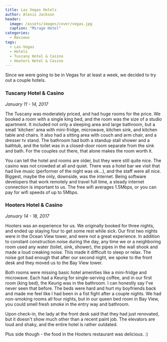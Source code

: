```yaml
---
title: Las Vegas Hotels
author: Alexis Jackson
header:
  image: /assets/images/cover/vegas.jpg
  caption: "Mirage Hotel"
categories:
  - Reviews
tags:
  - Las-Vegas
  - Hotels
  - Tuscany Hotel & Casino
  - Hooters Hotel & Casino
---
```


Since we were going to be in Vegas for at least a week, we decided to try out a couple hotels.


### Tuscany Hotel & Casino
*January 11 - 14, 2017*

The Tuscany was moderately priced, and had huge rooms for the price. We booked a room with a single king bed, and the room was the size of a studio apartment. It included not only a sleeping area and large bathroom, but a small 'kitchen' area with mini-fridge, microwave, kitchen sink, and kitchen table and chairs. It also had a sitting area with couch and arm chair, and a dresser tv stand. The bathroom had both a standup stall shower and a bathtub, and the toilet was in a closed-door room separate from the sink and bath. For the couples out there, that alone makes the room worth it.

You can tell the hotel and rooms are older, but they were still quite nice. The casino was not crowded at all and quiet. There was a hotel bar we visit that had live music (performer of the night was ok...), and the staff were all nice. Biggest, maybe the only, downside, was the internet. Being software developers that work remotely and travel full time, a steady internet connection is important to us. The free wifi averages 1.5Mbps, or you can pay for wifi speeds of up to 5Mbps.


### Hooters Hotel & Casino
*January 14 - 18, 2017*

Hooters was an experience for us. We originally booked for three nights, and ended up staying four to get some rest while sick. Our first two nights were in the Ocean View tower, and were not a great experience. In addition to constant construction noise during the day, any time we or a neighboring room used any water (toilet, sink, shower), the pipes in the wall shook and made a loud creaking noise. This made it difficult to sleep or relax. The noise got bad enough that after our second night, we spoke to the front desk and they moved us to the Bay View tower.

Both rooms were missing basic hotel amenities like a mini-fridge and microwave. Each had a Keurig for single-serving coffee, and in our first room (king bed), the Keurig was in the bathroom. I can honestly say I've never seen that before. The beds were hard and hurt my boyfriends back and made me feel like I had been in a fist fight after a couple nights. We had non-smoking rooms all four nights, but in our queen bed room in Bay View, you could smell fresh smoke in the entry way and bathroom.

Upon check-in, the lady at the front desk said that they had just renovated, but it doesn't show much other than a recent paint job. The elevators are loud and shaky, and the entire hotel is rather outdated.

Plus side though - the food in the Hooters restaurant was delicious. :)

